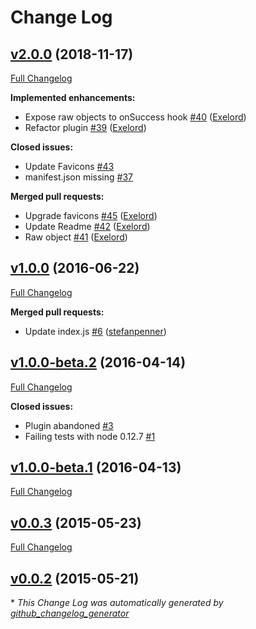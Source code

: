 # Change Log

## [v2.0.0](https://github.com/davewasmer/broccoli-favicon/tree/v2.0.0) (2018-11-17)
[Full Changelog](https://github.com/davewasmer/broccoli-favicon/compare/v1.0.0...v2.0.0)

**Implemented enhancements:**

- Expose raw objects to onSuccess hook [\#40](https://github.com/davewasmer/broccoli-favicon/pull/40) ([Exelord](https://github.com/Exelord))
- Refactor plugin [\#39](https://github.com/davewasmer/broccoli-favicon/pull/39) ([Exelord](https://github.com/Exelord))

**Closed issues:**

- Update Favicons [\#43](https://github.com/davewasmer/broccoli-favicon/issues/43)
- manifest.json missing [\#37](https://github.com/davewasmer/broccoli-favicon/issues/37)

**Merged pull requests:**

- Upgrade favicons [\#45](https://github.com/davewasmer/broccoli-favicon/pull/45) ([Exelord](https://github.com/Exelord))
- Update Readme [\#42](https://github.com/davewasmer/broccoli-favicon/pull/42) ([Exelord](https://github.com/Exelord))
- Raw object [\#41](https://github.com/davewasmer/broccoli-favicon/pull/41) ([Exelord](https://github.com/Exelord))

## [v1.0.0](https://github.com/davewasmer/broccoli-favicon/tree/v1.0.0) (2016-06-22)
[Full Changelog](https://github.com/davewasmer/broccoli-favicon/compare/v1.0.0-beta.2...v1.0.0)

**Merged pull requests:**

- Update index.js [\#6](https://github.com/davewasmer/broccoli-favicon/pull/6) ([stefanpenner](https://github.com/stefanpenner))

## [v1.0.0-beta.2](https://github.com/davewasmer/broccoli-favicon/tree/v1.0.0-beta.2) (2016-04-14)
[Full Changelog](https://github.com/davewasmer/broccoli-favicon/compare/v1.0.0-beta.1...v1.0.0-beta.2)

**Closed issues:**

- Plugin abandoned [\#3](https://github.com/davewasmer/broccoli-favicon/issues/3)
- Failing tests with node 0.12.7 [\#1](https://github.com/davewasmer/broccoli-favicon/issues/1)

## [v1.0.0-beta.1](https://github.com/davewasmer/broccoli-favicon/tree/v1.0.0-beta.1) (2016-04-13)
[Full Changelog](https://github.com/davewasmer/broccoli-favicon/compare/v0.0.3...v1.0.0-beta.1)

## [v0.0.3](https://github.com/davewasmer/broccoli-favicon/tree/v0.0.3) (2015-05-23)
[Full Changelog](https://github.com/davewasmer/broccoli-favicon/compare/v0.0.2...v0.0.3)

## [v0.0.2](https://github.com/davewasmer/broccoli-favicon/tree/v0.0.2) (2015-05-21)


\* *This Change Log was automatically generated by [github_changelog_generator](https://github.com/skywinder/Github-Changelog-Generator)*